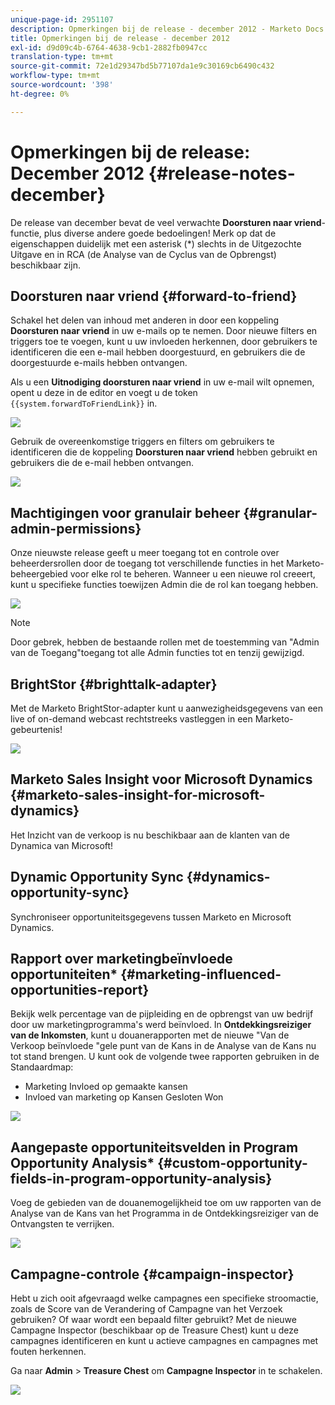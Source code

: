 ```yaml
---
unique-page-id: 2951107
description: Opmerkingen bij de release - december 2012 - Marketo Docs - Productdocumentatie
title: Opmerkingen bij de release - december 2012
exl-id: d9d09c4b-6764-4638-9cb1-2882fb0947cc
translation-type: tm+mt
source-git-commit: 72e1d29347bd5b77107da1e9c30169cb6490c432
workflow-type: tm+mt
source-wordcount: '398'
ht-degree: 0%

---
```


# Opmerkingen bij de release: December 2012 {#release-notes-december}

De release van december bevat de veel verwachte **Doorsturen naar vriend**-functie, plus diverse andere goede bedoelingen! Merk op dat de eigenschappen duidelijk met een asterisk (*) slechts in de Uitgezochte Uitgave en in RCA (de Analyse van de Cyclus van de Opbrengst) beschikbaar zijn.

## Doorsturen naar vriend {#forward-to-friend}

Schakel het delen van inhoud met anderen in door een koppeling **Doorsturen naar vriend** in uw e-mails op te nemen. Door nieuwe filters en triggers toe te voegen, kunt u uw invloeden herkennen, door gebruikers te identificeren die een e-mail hebben doorgestuurd, en gebruikers die de doorgestuurde e-mails hebben ontvangen.

Als u een **Uitnodiging doorsturen naar vriend** in uw e-mail wilt opnemen, opent u deze in de editor en voegt u de token `{{system.forwardToFriendLink}}` in.

![](assets/image2014-9-23-10-3a50-3a45.png)

Gebruik de overeenkomstige triggers en filters om gebruikers te identificeren die de koppeling **Doorsturen naar vriend** hebben gebruikt en gebruikers die de e-mail hebben ontvangen.

![](assets/image2014-9-23-10-3a50-3a56.png)

## Machtigingen voor granulair beheer {#granular-admin-permissions}

Onze nieuwste release geeft u meer toegang tot en controle over beheerdersrollen door de toegang tot verschillende functies in het Marketo-beheergebied voor elke rol te beheren. Wanneer u een nieuwe rol creeert, kunt u specifieke functies toewijzen Admin die de rol kan toegang hebben.

![](assets/image2014-9-23-10-3a51-3a18.png)

>[!NOTE]
>
>Door gebrek, hebben de bestaande rollen met de toestemming van &quot;Admin van de Toegang&quot;toegang tot alle Admin functies tot en tenzij gewijzigd.

## BrightStor {#brighttalk-adapter}

Met de Marketo BrightStor-adapter kunt u aanwezigheidsgegevens van een live of on-demand webcast rechtstreeks vastleggen in een Marketo-gebeurtenis!

![](assets/image2014-9-23-10-3a51-3a31.png)

## Marketo Sales Insight voor Microsoft Dynamics {#marketo-sales-insight-for-microsoft-dynamics}

Het Inzicht van de verkoop is nu beschikbaar aan de klanten van de Dynamica van Microsoft!

## Dynamic Opportunity Sync {#dynamics-opportunity-sync}

Synchroniseer opportuniteitsgegevens tussen Marketo en Microsoft Dynamics.

## Rapport over marketingbeïnvloede opportuniteiten* {#marketing-influenced-opportunities-report}

Bekijk welk percentage van de pijpleiding en de opbrengst van uw bedrijf door uw marketingprogramma&#39;s werd beïnvloed. In **Ontdekkingsreiziger van de Inkomsten**, kunt u douanerapporten met de nieuwe &quot;Van de Verkoop beïnvloede &quot;gele punt van de Kans in de Analyse van de Kans nu tot stand brengen. U kunt ook de volgende twee rapporten gebruiken in de Standaardmap:

* Marketing Invloed op gemaakte kansen
* Invloed van marketing op Kansen Gesloten Won

![](assets/image2014-9-23-10-3a52-3a11.png)

## Aangepaste opportuniteitsvelden in Program Opportunity Analysis* {#custom-opportunity-fields-in-program-opportunity-analysis}

Voeg de gebieden van de douanemogelijkheid toe om uw rapporten van de Analyse van de Kans van het Programma in de Ontdekkingsreiziger van de Ontvangsten te verrijken.

![](assets/image2014-9-23-10-3a52-3a23.png)

## Campagne-controle {#campaign-inspector}

Hebt u zich ooit afgevraagd welke campagnes een specifieke stroomactie, zoals de Score van de Verandering of Campagne van het Verzoek gebruiken? Of waar wordt een bepaald filter gebruikt? Met de nieuwe Campagne Inspector (beschikbaar op de Treasure Chest) kunt u deze campagnes identificeren en kunt u actieve campagnes en campagnes met fouten herkennen.

Ga naar **Admin** > **Treasure Chest** om **Campagne Inspector** in te schakelen.

![](assets/image2014-9-23-10-3a52-3a39.png)
